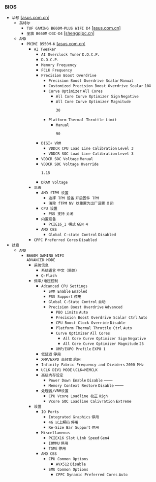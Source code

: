 ### BIOS
* `华硕` [[asus.com.cn]](https://www.asus.com.cn/support/download-center/)
  * `英特尔`
    * `TUF GAMING B660M-PLUS WIFI D4` [[asus.com.cn]](https://www.asus.com.cn/motherboards-components/motherboards/tuf-gaming/tuf-gaming-b660m-plus-wifi-d4/helpdesk_bios?model2Name=TUF-GAMING-B660M-PLUS-WIFI-D4)
    * `圣旗 B660M-D3C-D4` [[shengqipc.cn]](https://www.shengqipc.cn/d25.html)
  * `AMD`
    * `PRIME B550M-K` [[asus.com.cn]](https://www.asus.com.cn/motherboards-components/motherboards/prime/prime-b550m-k/helpdesk_bios?model2Name=PRIME-B550M-K)
      * `AI Tweaker`
        * `AI Overclock Tuner` `D.O.C.P.`
        * `D.O.C.P.`
        * `Memory Frequency`
        * `FCLK Frequency`
        * `Precision Boost Overdrive`
          * `Precision Boost Overdrive Scalar` `Manual`
          * `Customized Precision Boost Overdrive Scalar` `10X`
          * `Curve Optimizer` `All Cores`
            * `All Core Curve Optimizer Sign` `Negative`
            * `All Core Curve Optimizer Magnitude`
              ```
              30
              ```
          * `Platform Thermal Throttle Limit`
            * `Manual`
              ```
              90
              ```
        * `DIGI+ VRM`
          * `VDDCR CPU Load Line Calibration` `Level 3`
          * `VDDCR SOC Load Line Calibration` `Level 3`
        * `VDDCR SOC Voltage` `Manual`
        * `VDDCR SOC Voltage Override`
          ```
          1.15
          ```
        * `DRAM Voltage`
      * `高级`
        * `AMD fTPM 设置`
          * `选择 TPM 设备` `开启固件 TPM`
          * `清除 fTPM NV 以重置为出厂设置` `关闭`
        * `CPU 设置`
          * `PSS 支持` `关闭`
        * `内置设备`
          * `PCIE16_1 模式` `GEN 4`
        * `AMD CBS`
          * `Global C-state Control` `Disabled`
      * `CPPC Preferred Cores` `Disabled`
* `技嘉`
  * `AMD`
    * `B660M GAMING WIFI`  
`ADVANCED MODE`
      * `系统信息`
        * `系统语言` `中文（简体）`
        * `Q-Flash`
      * `频率/电压控制`
        * `Adcanced CPU Settings`
          * `SVM Enable` `Enabled`
          * `PSS Support` `停用`
          * `Global C-State Control` `自动`
          * `Precision Boost Overdrive` `Advanced`
            * `PBO Limits` `Auto`
            * `Precision Boost Overdrive Scalar Ctrl` `Auto`
            * `CPU Boost Clock Override` `Disable`
            * `Platform Thermal Throttle Ctrl` `Auto`
            * `Curve Optimizer` `All Cores`
              * `All Core Curve Optimizer Sign` `Negative`
              * `All Core Curve Optimizer Magnitude` `25`
            * `XMP/EXPO Prefile` `EXPO 1`
        * `低延迟` `停用`
        * `XMP/EXPO 高频宽` `启用`
        * `Infinity Fabric Frequency and Dividers` `2000 MHz`
        * `UCLK DIV1 MODE` `UCLK=MEMCLK`
        * `高级内存设定`
          * `Power Down Enable` `Disable` ——
          * `Memory Context Restore` `Disable` ——
        * `处理器/VRM设置`
          * `CPU Vcore Loadline 校正` `High`
          * `Vcore SOC Loadline Calivration` `Extreme`
      * `设置`
        * `IO Ports`
          * `Integrated Graphics` `停用`
          * `4G 以上解码` `停用`
          * `Re-Size Bar Support` `停用`
        * `Miscellaneous`
          * `PCIEX16 Slot Link Speed` `Gen4`
          * `IOMMU` `停用`
          * `TSME` `停用`
        * `AMD CBS`
          * `CPU Common Options`
            * `AVX512` `Disable`
          * `SMU Common Options`
            * `CPPC Dynamic Preferred Cores` `Auto`